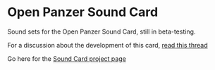 # Open Panzer Sound Card 
Sound sets for the Open Panzer Sound Card, still in beta-testing. 

For a discussion about the development of this card, [read this thread](http://openpanzer.org/forum/index.php?topic=17)

Go here for the [Sound Card project page](https://github.com/OpenPanzerProject/OP-Sound)
